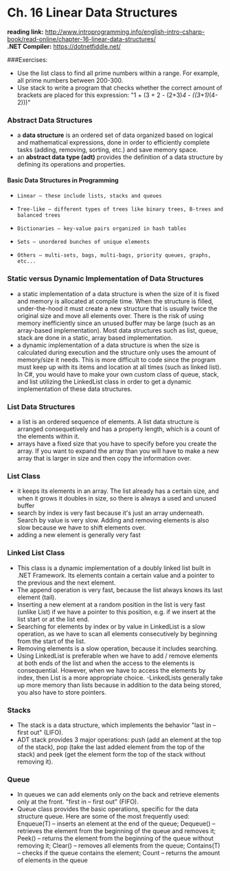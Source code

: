 # Ch. 16 Linear Data Structures

**reading link:** http://www.introprogramming.info/english-intro-csharp-book/read-online/chapter-16-linear-data-structures/  
**.NET Compiler:** https://dotnetfiddle.net/

###Exercises:
- Use the list class to find all prime numbers within a range. For example, all prime numbers between 200-300.
- Use stack to write a program that checks whether the correct amount of brackets are placed for this expression: "1 + (3 + 2 - (2+3)*4 - ((3+1)*(4-2)))"

### Abstract Data Structures
- a **data structure** is an ordered set of data organized based on logical and mathematical expressions, done in order to efficiently complete tasks (adding, removing, sorting, etc.) and save memory space.
- an **abstract data type (adt)** provides the definition of a data structure by defining its operations and properties.

#### Basic Data Structures in Programming
-     Linear – these include lists, stacks and queues
-     Tree-like – different types of trees like binary trees, B-trees and balanced trees
-     Dictionaries – key-value pairs organized in hash tables
-     Sets – unordered bunches of unique elements
-     Others – multi-sets, bags, multi-bags, priority queues, graphs, etc...

### Static versus Dynamic Implementation of Data Structures
- a static implementation of a data structure is when the size of it is fixed and memory is allocated at compile time. When the structure is filled, under-the-hood it must create a new structure that is usually twice the original size and move all elements over. There is the risk of using memory inefficiently since an unused buffer may be large (such as an array-based implementation). Most data structures such as list, queue, stack are done in a static, array based implementation.
- a dynamic implementation of a data structure is when the size is calculated during execution and the structure only uses the amount of memory/size it needs. This is more difficult to code since the program must keep up with its items and location at all times (such as linked list). In C#, you would have to make your own custom class of queue, stack, and list utilizing the LinkedList class in order to get a dynamic implementation of these data structures.

### List Data Structures
- a list is an ordered sequence of elements. A list data structure is arranged consequetively and has a property length, which is a count of the elements within it.  
- arrays have a fixed size that you have to specify before you create the array. If you want to expand the array than you will have to make a new array that is larger in size and then copy the information over.

### List Class
- it keeps its elements in an array. The list already has a certain size, and when it grows it doubles in size, so there is always a used and unused buffer
- search by index is very fast because it's just an array underneath. Search by value is very slow. Adding and removing elements is also slow because we have to shift elements over.
- adding a new element is generally very fast


### Linked List Class
- This class is a dynamic implementation of a doubly linked list built in .NET Framework. Its elements contain a certain value and a pointer to the previous and the next element.
- The append operation is very fast, because the list always knows its last element (tail).
- Inserting a new element at a random position in the list is very fast (unlike List<T>) if we have a pointer to this position, e.g. if we insert at the list start or at the list end.
- Searching for elements by index or by value in LinkedList is a slow operation, as we have to scan all elements consecutively by beginning from the start of the list.
- Removing elements is a slow operation, because it includes searching.
- Using LinkedList<T> is preferable when we have to add / remove elements at both ends of the list and when the access to the elements is consequential. However, when we have to access the elements by index, then List<T> is a more appropriate choice.
-LinkedLists generally take up more memory than lists because in addition to the data being stored, you also have to store pointers.

### Stacks
- The stack is a data structure, which implements the behavior "last in – first out" (LIFO). 
- ADT stack provides 3 major operations: push (add an element at the top of the stack), pop (take the last added element from the top of the stack) and peek (get the element form the top of the stack without removing it).

### Queue
- In queues we can add elements only on the back and retrieve elements only at the front.  "first in – first out" (FIFO).
- Queue<T> class provides the basic operations, specific for the data structure queue. Here are some of the most frequently used: Enqueue(T) – inserts an element at the end of the queue; Dequeue() – retrieves the element from the beginning of the queue and removes it; Peek() – returns the element from the beginning of the queue without removing it; Clear() – removes all elements from the queue; Contains(T) – checks if the queue contains the element; Count – returns the amount of elements in the queue


